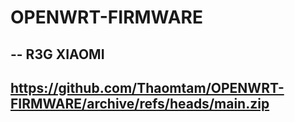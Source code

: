 # OPENWRT-FIRMWARE
--
R3G XIAOMI
--
https://github.com/Thaomtam/OPENWRT-FIRMWARE/archive/refs/heads/main.zip
--
